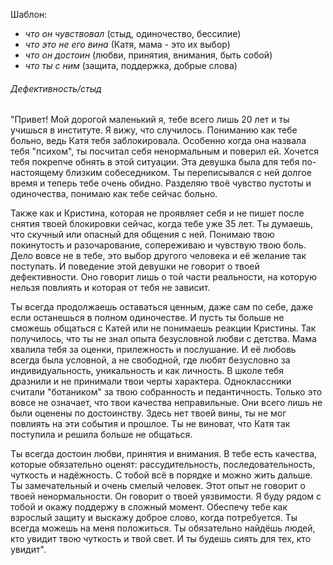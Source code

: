 Шаблон:

- *что он чувствовал* (стыд, одиночество, бессилие)
- *что это не его вина* (Катя, мама - это их выбор)
- *что он достоин* (любви, принятия, внимания, быть собой)
- *что ты с ним* (защита, поддержка, добрые слова)

###### Дефективность/стыд

"Привет! Мой дорогой маленький я, тебе всего лишь 20 лет и ты учишься в институте. Я вижу, что случилось. Пониманию как тебе больно, ведь Катя тебя заблокировала. Особенно когда она назвала тебя "психом", ты посчитал себя ненормальным и поверил ей. Хочется тебя покрепче обнять в этой ситуации. Эта девушка была для тебя по-настоящему близким собеседником. Ты переписывался с ней долгое время и теперь тебе очень обидно. Разделяю твоё чувство пустоты и одиночества, понимаю как тебе сейчас больно.

Также как и Кристина, которая не проявляет себя и не пишет после снятия твоей блокировки сейчас, когда тебе уже 35 лет. Ты думаешь, что скучный или опасный для общения с ней. Понимаю твою покинутость и разочарование, сопереживаю и чувствую твою боль. Дело вовсе не в тебе, это выбор другого человека и её желание так поступать. И поведение этой девушки не говорит о твоей дефективности. Оно говорит лишь о той части реальности, на которую нельзя повлиять и которая от тебя не зависит.

Ты всегда продолжаешь оставаться ценным, даже сам по себе, даже если останешься в полном одиночестве. И пусть ты больше не сможешь общаться с Катей или не понимаешь реакции Кристины. Так получилось, что ты не знал опыта безусловной любви с детства. Мама хвалила тебя за оценки, прилежность и послушание. И её любовь всегда была условной, а не свободной, где любят безусловно за индивидуальность, уникальность и как личность. В школе тебя дразнили и не принимали твои черты характера. Одноклассники считали "ботаником" за твою собранность и педантичность. Только это вовсе не означает, что твои качества неправильные. Они всего лишь не были оценены по достоинству. Здесь нет твоей вины, ты не мог повлиять на эти события и прошлое. Ты не виноват, что Катя так поступила и решила больше не общаться. 

Ты всегда достоин любви, принятия и внимания. В тебе есть качества, которые обязательно оценят: рассудительность, последовательность, чуткость и надёжность. С тобой всё в порядке и можно жить дальше. Ты замечательный и очень смелый человек. Этот опыт не говорит о твоей ненормальности. Он говорит о твоей уязвимости. Я буду рядом с тобой и окажу поддержу в сложный момент. Обеспечу тебе как взрослый защиту и выскажу доброе слово, когда потребуется. Ты всегда можешь на меня положиться. Ты обязательно найдёшь людей, кто увидит твою чуткость и твой свет. И ты будешь сиять для тех, кто увидит". 
